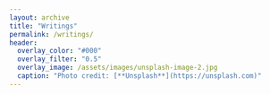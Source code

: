 ```yaml
---
layout: archive
title: "Writings"
permalink: /writings/
header:
  overlay_color: "#000"
  overlay_filter: "0.5"
  overlay_image: /assets/images/unsplash-image-2.jpg
  caption: "Photo credit: [**Unsplash**](https://unsplash.com)"
---
```

